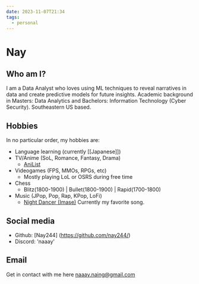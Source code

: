 ```yaml
---
date: 2023-11-07T21:34
tags:
  - personal
---
```

# Nay

## Who am I?

I am a Data Analyst who loves using ML techniques to reveal narratives in data and create predictive models for future insights.
Academic background in Masters: Data Analytics and Bachelors: Information Technology (Cyber Security). 
Southeastern US based.


## Hobbies

In no particular order, my hobbies are:

 * Language learning (currently [[Japanese]])
 * TV/Anime (SoL, Romance, Fantasy, Drama)
   * [AniList](https://anilist.co/user/Nay244/animelist)
 * Videogames (FPS, MMOs, RPGs, etc)
   * Mostly playing LoL or OSRS during free time
 * Chess
   * Blitz(1800-1900) | Bullet(1800-1900) | Rapid(1700-1800)
 * Music (JPop, Pop, Rap, KPop, LoFi)
   * [Night Dancer (Imase)](https://www.youtube.com/watch?v=imGFLgSC3Dk&list=PLO0dkPgBTwSdJv2hN7Vfor2wf3JBGbVsz&index=46&ab_channel=ShaniaYan-Topic) Currently my favorite song.

## Social media

 * Github: [Nay244] (https://github.com/nay244/)
 * Discord: 'naaay'

## Email

Get in contact with me here naaay.naing@gmail.com
